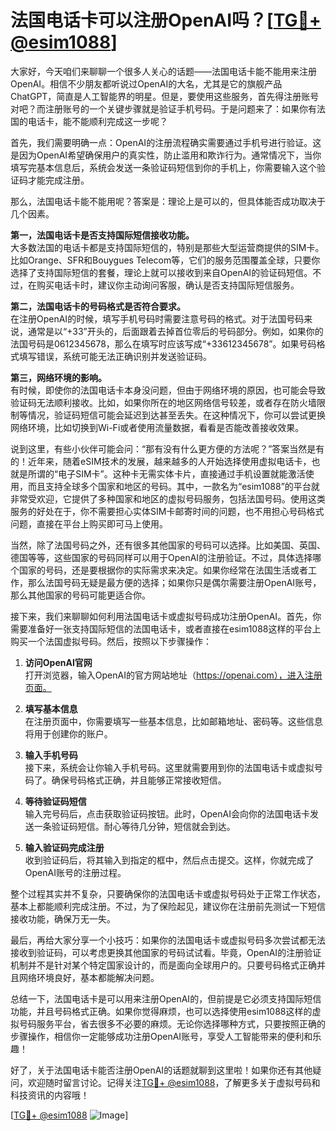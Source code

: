 # 法国电话卡可以注册OpenAI吗？[[TG💪+ @esim1088](https://t.me/s/esim1088)]

大家好，今天咱们来聊聊一个很多人关心的话题——法国电话卡能不能用来注册OpenAI。相信不少朋友都听说过OpenAI的大名，尤其是它的旗舰产品ChatGPT，简直是人工智能界的明星。但是，要使用这些服务，首先得注册账号对吧？而注册账号的一个关键步骤就是验证手机号码。于是问题来了：如果你有法国的电话卡，能不能顺利完成这一步呢？

首先，我们需要明确一点：OpenAI的注册流程确实需要通过手机号进行验证。这是因为OpenAI希望确保用户的真实性，防止滥用和欺诈行为。通常情况下，当你填写完基本信息后，系统会发送一条验证码短信到你的手机上，你需要输入这个验证码才能完成注册。

那么，法国电话卡能不能用呢？答案是：理论上是可以的，但具体能否成功取决于几个因素。

**第一，法国电话卡是否支持国际短信接收功能。**  
大多数法国的电话卡都是支持国际短信的，特别是那些大型运营商提供的SIM卡。比如Orange、SFR和Bouygues Telecom等，它们的服务范围覆盖全球，只要你选择了支持国际短信的套餐，理论上就可以接收到来自OpenAI的验证码短信。不过，在购买电话卡时，建议你主动询问客服，确认是否支持国际短信服务。

**第二，法国电话卡的号码格式是否符合要求。**  
在注册OpenAI的时候，填写手机号码时需要注意号码的格式。对于法国号码来说，通常是以“+33”开头的，后面跟着去掉首位零后的号码部分。例如，如果你的法国号码是0612345678，那么在填写时应该写成“+33612345678”。如果号码格式填写错误，系统可能无法正确识别并发送验证码。

**第三，网络环境的影响。**  
有时候，即使你的法国电话卡本身没问题，但由于网络环境的原因，也可能会导致验证码无法顺利接收。比如，如果你所在的地区网络信号较差，或者存在防火墙限制等情况，验证码短信可能会延迟到达甚至丢失。在这种情况下，你可以尝试更换网络环境，比如切换到Wi-Fi或者使用流量数据，看看是否能改善接收效果。

说到这里，有些小伙伴可能会问：“那有没有什么更方便的方法呢？”答案当然是有的！近年来，随着eSIM技术的发展，越来越多的人开始选择使用虚拟电话卡，也就是所谓的“电子SIM卡”。这种卡无需实体卡片，直接通过手机设置就能激活使用，而且支持全球多个国家和地区的号码。其中，一款名为“esim1088”的平台就非常受欢迎，它提供了多种国家和地区的虚拟号码服务，包括法国号码。使用这类服务的好处在于，你不需要担心实体SIM卡邮寄时间的问题，也不用担心号码格式问题，直接在平台上购买即可马上使用。

当然，除了法国号码之外，还有很多其他国家的号码可以选择。比如美国、英国、德国等等，这些国家的号码同样可以用于OpenAI的注册验证。不过，具体选择哪个国家的号码，还是要根据你的实际需求来决定。如果你经常在法国生活或者工作，那么法国号码无疑是最方便的选择；如果你只是偶尔需要注册OpenAI账号，那么其他国家的号码可能更适合你。

接下来，我们来聊聊如何利用法国电话卡或虚拟号码成功注册OpenAI。首先，你需要准备好一张支持国际短信的法国电话卡，或者直接在esim1088这样的平台上购买一个法国虚拟号码。然后，按照以下步骤操作：

1. **访问OpenAI官网**  
   打开浏览器，输入OpenAI的官方网站地址（https://openai.com），进入注册页面。

2. **填写基本信息**  
   在注册页面中，你需要填写一些基本信息，比如邮箱地址、密码等。这些信息将用于创建你的账户。

3. **输入手机号码**  
   接下来，系统会让你输入手机号码。这里就需要用到你的法国电话卡或虚拟号码了。确保号码格式正确，并且能够正常接收短信。

4. **等待验证码短信**  
   输入完号码后，点击获取验证码按钮。此时，OpenAI会向你的法国电话卡发送一条验证码短信。耐心等待几分钟，短信就会到达。

5. **输入验证码完成注册**  
   收到验证码后，将其输入到指定的框中，然后点击提交。这样，你就完成了OpenAI账号的注册过程。

整个过程其实并不复杂，只要确保你的法国电话卡或虚拟号码处于正常工作状态，基本上都能顺利完成注册。不过，为了保险起见，建议你在注册前先测试一下短信接收功能，确保万无一失。

最后，再给大家分享一个小技巧：如果你的法国电话卡或虚拟号码多次尝试都无法接收到验证码，可以考虑更换其他国家的号码试试看。毕竟，OpenAI的注册验证机制并不是针对某个特定国家设计的，而是面向全球用户的。只要号码格式正确并且网络环境良好，基本都能解决问题。

总结一下，法国电话卡是可以用来注册OpenAI的，但前提是它必须支持国际短信功能，并且号码格式正确。如果你觉得麻烦，也可以选择使用esim1088这样的虚拟号码服务平台，省去很多不必要的麻烦。无论你选择哪种方式，只要按照正确的步骤操作，相信你一定能够成功注册OpenAI账号，享受人工智能带来的便利和乐趣！

好了，关于法国电话卡能否注册OpenAI的话题就聊到这里啦！如果你还有其他疑问，欢迎随时留言讨论。记得关注[TG💪+ @esim1088](https://t.me/s/esim1088)，了解更多关于虚拟号码和科技资讯的内容哦！

[[TG💪+ @esim1088](https://t.me/s/esim1088) ![Image](https://i.postimg.cc/4NQfJmqS/Snipaste-2025-05-13-00-14-12.png)]